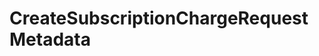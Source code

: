 # CreateSubscriptionChargeRequestMetadata







<!-- This file was generated by liblab | https://liblab.com/ -->